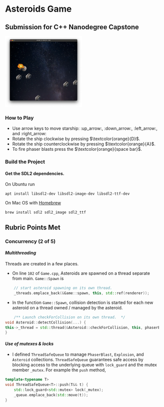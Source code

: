 # Asteroids Game

## Submission for C++ Nanodegree Capstone

<img src="resources/readme-pic.png"  width="50%" height="50%" alt="example game play">

### How to Play

* Use arrow keys to move starship: :up_arrow:, :down_arrow:, :left_arrow:, and :right_arrow:
* Rotate the ship clockwise by pressing $\textcolor{orange}{D}$.
* Rotate the ship counterclockwise by pressing $\textcolor{orange}{A}$.
* To fire phaser blasts press the $\textcolor{orange}{space bar}$.

### Build the Project

#### Get the SDL2 dependencies.

On Ubuntu run
```
apt install libsdl2-dev libsdl2-image-dev libsdl2-ttf-dev
```

On Mac OS with [Homebrew](https://formulae.brew.sh/formula/sdl2)

```
brew install sdl2 sdl2_image sdl2_ttf
```

## Rubric Points Met

### Concurrency (2 of 5)

#### _Multithreading_
Threads are created in a few places.

* On line `102` of `Game.cpp`, Asteroids are spawned on a thread separate from main.  `Game::Spawn` is 
```c++
    // start asteroid spawning on its own thread.
    _threads.emplace_back(&Game::spawn, this, std::ref(renderer));
```     

* In the function `Game::Spawn`, collision detection is started for each new asteroid on a thread owned / managed by the asteroid.

```c++
    /** Launch checkForCollision on its own thread.  */
void Asteroid::detectCollision(...) {
this->_thread = std::thread(&Asteroid::checkForCollision, this, phaserBlasts, explosions, player, running, isInsideWindow);
}
```     

#### _Use of mutexes & locks_

* I defined `ThreadSafeQueue` to manage `PhaserBlast`, `Explosion`, and `Asteroid` collections. `ThreadSafeQueue` guarantees safe access by blocking access to the underlying queue with `lock_guard` and the mutex member `_mutex`. For example the `push` method,
```c++
template<typename T>
void ThreadSafeQueue<T>::push(T&& t) {
    std::lock_guard<std::mutex> lock(_mutex);
    _queue.emplace_back(std::move(t));
}
```
